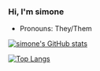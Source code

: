 ### Hi, I'm simone

- Pronouns: They/Them

[![simone's GitHub stats](https://github-readme-stats.vercel.app/api?username=crabs-n-simone)](https://github.com/anuraghazra/github-readme-stats)

[![Top Langs](https://github-readme-stats.vercel.app/api/top-langs/?username=crabs-n-simone)](https://github.com/anuraghazra/github-readme-stats)
